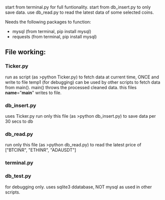 start from terminal.py for full funtionality. 
start from db_insert.py to only save data. 
use db_read.py to read the latest data of some selected coins.

Needs the following packages to function:
- mysql (from terminal, pip install mysql)
- requests (from terminal, pip install mysql)


## File working:

### Ticker.py
run as script (as >python Ticker.py) to fetch data at current time, ONCE and write to file temp1 (for debugging)
can be used by other scripts to fetch data from main(). main() throws the processed cleaned data.
this files __name__="__main__" writes to file.

### db_insert.py
uses Ticker.py
run only this file (as >python db_insert.py) to save data per 30 secs to db

### db_read.py
run only this file (as >python db_read.py) to read the latest price of ["BTCINR", "ETHINR", "ADAUSDT"]

### terminal.py


### db_test.py
for debugging only. uses sqlite3 ddatabase, NOT mysql as used in other scripts.
